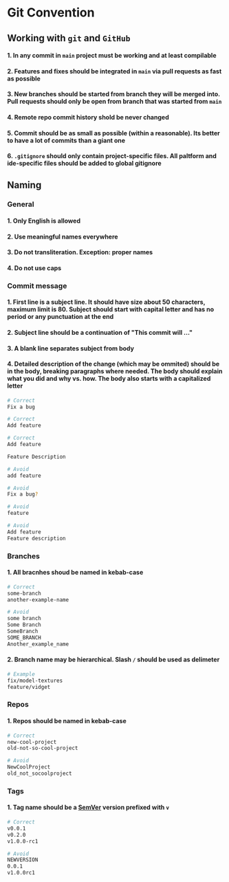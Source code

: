 # Git Convention

## Working with `git` and `GitHub`

#### 1. In any commit in `main` project must be working and at least compilable

#### 2. Features and fixes should be integrated in `main` via pull requests as fast as possible

#### 3. New branches should be started from branch they will be merged into. Pull requests should only be open from branch that was started from `main`

#### 4. Remote repo commit history shold be never changed

#### 5. Commit should be as small as possible (within a reasonable). Its better to have a lot of commits than a giant one

#### 6. `.gitignore` should only contain project-specific files. All paltform and ide-specific files should be added to global gitignore

## Naming

### General

#### 1. Only English is allowed

#### 2. Use meaningful names everywhere

#### 3. Do not transliteration. Exception: proper names

#### 4. Do not use caps

### Commit message

#### 1. First line is a subject line. It should have size about 50 characters, maximum limit is 80. Subject should start with capital letter and has no period or any punctuation at the end

#### 2. Subject line should be a continuation of "This commit will ..."

#### 3. A blank line separates subject from body

#### 4. Detailed description of the change (which may be ommited) should be in the body, breaking paragraphs where needed. The body should explain what you did and why vs. how. The body also starts with a capitalized letter

```bash
# Correct
Fix a bug

# Correct
Add feature

# Correct
Add feature

Feature Description

# Avoid
add feature

# Avoid
Fix a bug?

# Avoid
feature

# Avoid
Add feature
Feature description
```

### Branches

#### 1. All bracnhes shoud be named in kebab-case

```bash
# Correct
some-branch
another-example-name

# Avoid
some branch
Some Branch
SomeBranch
SOME_BRANCH
Another_example_name
```

#### 2. Branch name may be hierarchical. Slash `/` should be used as delimeter

```bash
# Example
fix/model-textures
feature/vidget
```

### Repos

#### 1. Repos should be named in kebab-case

```bash
# Correct
new-cool-project
old-not-so-cool-project

# Avoid
NewCoolProject
old_not_socoolproject
```

### Tags

#### 1. Tag name should be a [SemVer](https://semver.org) version prefixed with `v`

```bash
# Correct
v0.0.1
v0.2.0
v1.0.0-rc1

# Avoid
NEWVERSION
0.0.1
v1.0.0rc1
```
